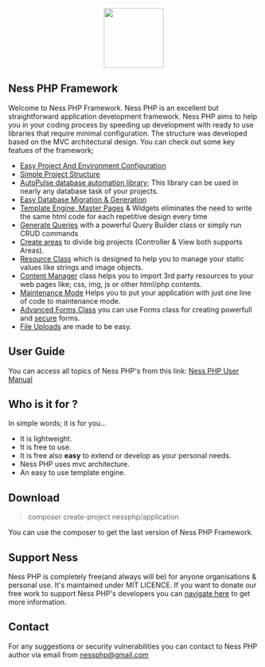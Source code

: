 <p align="center">
  <img width="120" src="https://raw.githubusercontent.com/nessphp/application/master/Application/Content/img/ness_logo_rounded.png">
</p>

## Ness PHP Framework

Welcome to Ness PHP Framework. Ness PHP is an excellent but straightforward application development framework. Ness PHP aims to help you in your coding process by speeding up development with ready to use libraries that require minimal configuration. The structure was developed based on the MVC architectural design. You can check out some key featues of the framework;
   - [Easy Project And Environment Configuration](https://nessphp.github.io/docs/pages/configuration.html) 
   - [Simple Project Structure](https://nessphp.github.io/docs/pages/structure.html)
   - [AutoPulse database automation library](https://nessphp.github.io/docs/pages/autopulse.html); This library can be used in nearly any database task of your projects.
   - [Easy Database Migration & Generation](https://nessphp.github.io/docs/pages/migrations.html)
   - [Template Engine, Master Pages](https://nessphp.github.io/docs/pages/masterpage.html) & Widgets eliminates the need to write the same html code for each repetitive design every time
   - [Generate Queries](https://nessphp.github.io/docs/pages/querybuilder.html) with a powerful Query Builder class or simply run CRUD commands
   - [Create areas](https://nessphp.github.io/docs/pages/areas.html) to divide big projects (Controller & View both supports Areas).
   - [Resource Class](https://nessphp.github.io/docs/pages/resources.html) which is designed to help you to manage your static values like strings and image objects.
   - [Content Manager](https://nessphp.github.io/docs/pages/contentmanager.html) class helps you to import 3rd party resources to your web pages like; css, img, js or other html/php contents.
   - [Maintenance Mode](https://nessphp.github.io/docs/pages/configuration.html#maintenance) Helps you to put your application with just one line of code to maintenance mode.
   - [Advanced Forms Class](https://nessphp.github.io/docs/pages/forms.html) you can use Forms class for creating powerfull and [secure](https://nessphp.github.io/docs/pages/forms.html#csrf_protection) forms. 
   - [File Uploads](https://nessphp.github.io/docs/pages/fileupload.html) are made to be easy.
 
## User Guide
You can access all topics of Ness PHP's from  this link:
[Ness PHP User Manual](https://nessphp.github.io/docs/index.html "Ness PHP User Manual")

## Who is it for ?
In simple words; it is for you...
  - It is lightweight.
  - It is free to use.
  - It is free also <b>easy</b> to extend or develop as your personal needs.
  - Ness PHP uses mvc architecture.
  - An easy to use template engine.
  
  
## Download

<blockquote>
  composer create-project nessphp/application
</blockquote>
You can use the composer to get the last version of Ness PHP Framework. 

## Support Ness
Ness PHP is completely free(and always will be) for anyone organisations & personal use. It's maintained under MIT LICENCE. If you want to donate our free work to support Ness PHP's developers you can [navigate here](https://www.paypal.me/sinansalichasan) to get more information.

## Contact
For any suggestions or security vulnerabilities you can contact to  Ness PHP author via email from [nessphp@gmail.com](nessphp@gmail.com) 
